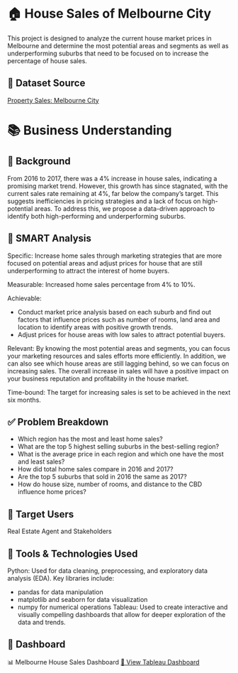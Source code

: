 # 🏠 House Sales of Melbourne City
This project is designed to analyze the current house market prices in Melbourne and determine the most potential areas and segments as well as underperforming suburbs that need to be focused on to increase the percentage of house sales.

## 📂 Dataset Source
[Property Sales: Melbourne City](https://www.kaggle.com/datasets/amalab182/property-salesmelbourne-city)

# 📚 Business Understanding

## 📌 Background
From 2016 to 2017, there was a 4% increase in house sales, indicating a promising market trend. However, this growth has since stagnated, with the current sales rate remaining at 4%, far below the company’s target. This suggests inefficiencies in pricing strategies and a lack of focus on high-potential areas. To address this, we propose a data-driven approach to identify both high-performing and underperforming suburbs.

## 🌟 SMART Analysis
Specific: Increase home sales through marketing strategies that are more focused on potential areas and adjust prices for house that are still underperforming to attract the interest of home buyers.

Measurable:
Increased home sales percentage from 4% to 10%.

Achievable:
- Conduct market price analysis based on each suburb and find out factors that influence prices such as number of rooms, land area and location to identify areas with positive growth trends.
- Adjust prices for house areas with low sales to attract potential buyers.

Relevant:
By knowing the most potential areas and segments, you can focus your marketing resources and sales efforts more efficiently. In addition, we can also see which house areas are still lagging behind, so we can focus on increasing sales. The overall increase in sales will have a positive impact on your business reputation and profitability in the house market.

Time-bound:
The target for increasing sales is set to be achieved in the next six months.

## ✅ Problem Breakdown
- Which region has the most and least home sales?
- What are the top 5 highest selling suburbs in the best-selling region?
- What is the average price in each region and which one have the most and least sales?
- How did total home sales compare in 2016 and 2017?
- Are the top 5 suburbs that sold in 2016 the same as 2017?
- How do house size, number of rooms, and distance to the CBD influence home prices?

## 👥 Target Users
Real Estate Agent and Stakeholders

## 🧰 Tools & Technologies Used
Python: Used for data cleaning, preprocessing, and exploratory data analysis (EDA). Key libraries include:
  - pandas for data manipulation
  - matplotlib and seaborn for data visualization
  - numpy for numerical operations
Tableau: Used to create interactive and visually compelling dashboards that allow for deeper exploration of the data and trends.

## 🚀 Dashboard
📊 Melbourne House Sales Dashboard [🔗 View Tableau Dashboard](https://public.tableau.com/app/profile/hadyan.yusuf.imran/viz/MelbourneHouseSales_17393774299220/Dashboard2?publish=yes)
